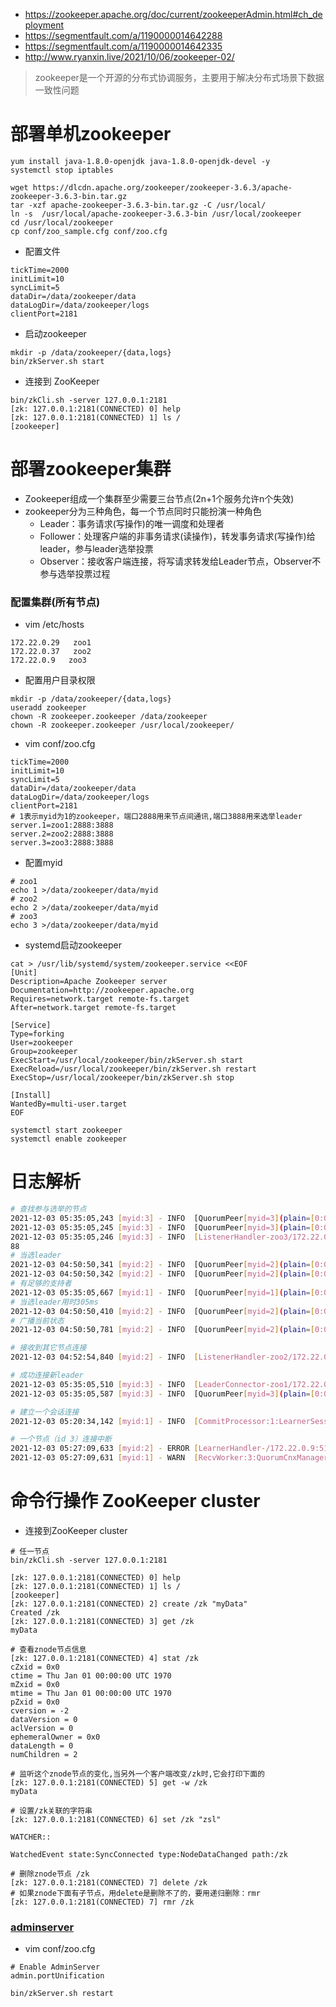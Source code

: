 * https://zookeeper.apache.org/doc/current/zookeeperAdmin.html#ch_deployment
* https://segmentfault.com/a/1190000014642288
* https://segmentfault.com/a/1190000014642335
* http://www.ryanxin.live/2021/10/06/zookeeper-02/

>zookeeper是一个开源的分布式协调服务，主要用于解决分布式场景下数据一致性问题

# 部署单机zookeeper
```
yum install java-1.8.0-openjdk java-1.8.0-openjdk-devel -y
systemctl stop iptables
```
```
wget https://dlcdn.apache.org/zookeeper/zookeeper-3.6.3/apache-zookeeper-3.6.3-bin.tar.gz
tar -xzf apache-zookeeper-3.6.3-bin.tar.gz -C /usr/local/
ln -s  /usr/local/apache-zookeeper-3.6.3-bin /usr/local/zookeeper
cd /usr/local/zookeeper
cp conf/zoo_sample.cfg conf/zoo.cfg
```
* 配置文件
```
tickTime=2000
initLimit=10
syncLimit=5
dataDir=/data/zookeeper/data
dataLogDir=/data/zookeeper/logs
clientPort=2181
```
* 启动zookeeper
```
mkdir -p /data/zookeeper/{data,logs}
bin/zkServer.sh start
```
* 连接到 ZooKeeper
```
bin/zkCli.sh -server 127.0.0.1:2181
[zk: 127.0.0.1:2181(CONNECTED) 0] help
[zk: 127.0.0.1:2181(CONNECTED) 1] ls /
[zookeeper]
```

# 部署zookeeper集群
* Zookeeper组成一个集群至少需要三台节点(2n+1个服务允许n个失效)
* zookeeper分为三种角色，每一个节点同时只能扮演一种角色
  - Leader：事务请求(写操作)的唯一调度和处理者
  - Follower：处理客户端的非事务请求(读操作)，转发事务请求(写操作)给leader，参与leader选举投票
  - Observer：接收客户端连接，将写请求转发给Leader节点，Observer不参与选举投票过程

### 配置集群(所有节点)
* vim /etc/hosts
```
172.22.0.29   zoo1
172.22.0.37   zoo2
172.22.0.9   zoo3
```

* 配置用户目录权限
```
mkdir -p /data/zookeeper/{data,logs}
useradd zookeeper
chown -R zookeeper.zookeeper /data/zookeeper
chown -R zookeeper.zookeeper /usr/local/zookeeper/
```

* vim conf/zoo.cfg
```
tickTime=2000
initLimit=10
syncLimit=5
dataDir=/data/zookeeper/data
dataLogDir=/data/zookeeper/logs
clientPort=2181
# 1表示myid为1的zookeeper，端口2888用来节点间通讯,端口3888用来选举leader
server.1=zoo1:2888:3888
server.2=zoo2:2888:3888
server.3=zoo3:2888:3888
```

* 配置myid
```
# zoo1
echo 1 >/data/zookeeper/data/myid
# zoo2
echo 2 >/data/zookeeper/data/myid
# zoo3
echo 3 >/data/zookeeper/data/myid
```

* systemd启动zookeeper
```
cat > /usr/lib/systemd/system/zookeeper.service <<EOF
[Unit]
Description=Apache Zookeeper server
Documentation=http://zookeeper.apache.org
Requires=network.target remote-fs.target
After=network.target remote-fs.target

[Service]
Type=forking
User=zookeeper
Group=zookeeper
ExecStart=/usr/local/zookeeper/bin/zkServer.sh start
ExecReload=/usr/local/zookeeper/bin/zkServer.sh restart
ExecStop=/usr/local/zookeeper/bin/zkServer.sh stop

[Install]
WantedBy=multi-user.target
EOF
```
```
systemctl start zookeeper
systemctl enable zookeeper
```

# 日志解析
```sh
# 查找参与选举的节点
2021-12-03 05:35:05,243 [myid:3] - INFO  [QuorumPeer[myid=3](plain=[0:0:0:0:0:0:0:0]:2181)(secure=disabled):QuorumPeer@1383] - LOOKING
2021-12-03 05:35:05,245 [myid:3] - INFO  [QuorumPeer[myid=3](plain=[0:0:0:0:0:0:0:0]:2181)(secure=disabled):FastLeaderElection@944] - New election. My id = 3, proposed zxid=0x10000000a
2021-12-03 05:35:05,246 [myid:3] - INFO  [ListenerHandler-zoo3/172.22.0.9:3888:QuorumCnxManager$Listener$ListenerHandler@1065] - 3 is accepting connections now, my election bind port: zoo3/172.22.0.9:38
88
# 当选leader
2021-12-03 04:50:50,341 [myid:2] - INFO  [QuorumPeer[myid=2](plain=[0:0:0:0:0:0:0:0]:2181)(secure=disabled):QuorumPeer@858] - Peer state changed: leading
2021-12-03 04:50:50,342 [myid:2] - INFO  [QuorumPeer[myid=2](plain=[0:0:0:0:0:0:0:0]:2181)(secure=disabled):QuorumPeer@1477] - LEADING
# 有足够的支持者
2021-12-03 05:35:05,667 [myid:1] - INFO  [QuorumPeer[myid=1](plain=[0:0:0:0:0:0:0:0]:2181)(secure=disabled):Leader@1504] - Have quorum of supporters, sids: [[1, 3]]; starting up and setting last processed zxid: 0x200000000
# 当选leader用时305ms
2021-12-03 04:50:50,410 [myid:2] - INFO  [QuorumPeer[myid=2](plain=[0:0:0:0:0:0:0:0]:2181)(secure=disabled):Leader@581] - LEADING - LEADER ELECTION TOOK - 305 MS
# 广播当前状态
2021-12-03 04:50:50,781 [myid:2] - INFO  [QuorumPeer[myid=2](plain=[0:0:0:0:0:0:0:0]:2181)(secure=disabled):QuorumPeer@864] - Peer state changed: leading - broadcast

# 接收到其它节点连接
2021-12-03 04:52:54,840 [myid:2] - INFO  [ListenerHandler-zoo2/172.22.0.37:3888:QuorumCnxManager$Listener$ListenerHandler@1070] - Received connection request from /172.22.0.9:42084

# 成功连接新leader
2021-12-03 05:35:05,510 [myid:3] - INFO  [LeaderConnector-zoo1/172.22.0.29:2888:Learner$LeaderConnector@370] - Successfully connected to leader, using address: zoo1/172.22.0.29:2888
2021-12-03 05:35:05,587 [myid:3] - INFO  [QuorumPeer[myid=3](plain=[0:0:0:0:0:0:0:0]:2181)(secure=disabled):Learner@717] - Learner received NEWLEADER message

# 建立一个会话连接
2021-12-03 05:20:34,142 [myid:1] - INFO  [CommitProcessor:1:LearnerSessionTracker@116] - Committing global session 0x20095b400190001

# 一个节点（id 3）连接中断
2021-12-03 05:27:09,633 [myid:2] - ERROR [LearnerHandler-/172.22.0.9:51772:LearnerHandler@714] - Unexpected exception causing shutdown while sock still open
2021-12-03 05:27:09,631 [myid:1] - WARN  [RecvWorker:3:QuorumCnxManager$RecvWorker@1396] - Connection broken for id 3, my id = 1
```

# 命令行操作 ZooKeeper cluster
* 连接到ZooKeeper cluster
```
# 任一节点
bin/zkCli.sh -server 127.0.0.1:2181
```
```
[zk: 127.0.0.1:2181(CONNECTED) 0] help
[zk: 127.0.0.1:2181(CONNECTED) 1] ls /
[zookeeper]
[zk: 127.0.0.1:2181(CONNECTED) 2] create /zk "myData"
Created /zk
[zk: 127.0.0.1:2181(CONNECTED) 3] get /zk
myData

# 查看znode节点信息
[zk: 127.0.0.1:2181(CONNECTED) 4] stat /zk
cZxid = 0x0
ctime = Thu Jan 01 00:00:00 UTC 1970
mZxid = 0x0
mtime = Thu Jan 01 00:00:00 UTC 1970
pZxid = 0x0
cversion = -2
dataVersion = 0
aclVersion = 0
ephemeralOwner = 0x0
dataLength = 0
numChildren = 2

# 监听这个znode节点的变化,当另外一个客户端改变/zk时,它会打印下面的
[zk: 127.0.0.1:2181(CONNECTED) 5] get -w /zk
myData

# 设置/zk关联的字符串
[zk: 127.0.0.1:2181(CONNECTED) 6] set /zk "zsl"

WATCHER::

WatchedEvent state:SyncConnected type:NodeDataChanged path:/zk

# 删除znode节点 /zk
[zk: 127.0.0.1:2181(CONNECTED) 7] delete /zk
# 如果znode下面有子节点，用delete是删除不了的，要用递归删除：rmr
[zk: 127.0.0.1:2181(CONNECTED) 7] rmr /zk
```

### [adminserver](https://zookeeper.apache.org/doc/current/zookeeperAdmin.html#sc_adminserver)
* vim conf/zoo.cfg
```
# Enable AdminServer
admin.portUnification
```
```
bin/zkServer.sh restart
```